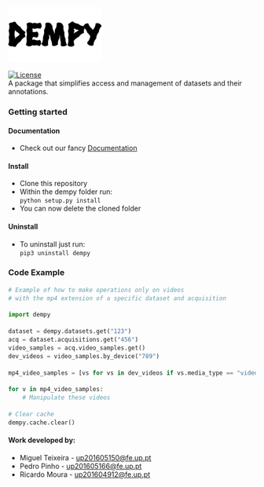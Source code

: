 ![](assets/logo.png)

[![License](https://img.shields.io/badge/License-MIT-green.svg)](https://opensource.org/licenses/MIT)  
A package that simplifies access and management of datasets and their annotations.

### Getting started

#### Documentation
* Check out our fancy [Documentation](https://miguelalexbt.github.io/dempy/)

#### Install

* Clone this repository
* Within the dempy folder run:  
```python setup.py install```
* You can now delete the cloned folder

#### Uninstall
* To uninstall just run:  
```pip3 uninstall dempy```

### Code Example
```python
# Example of how to make operations only on videos
# with the mp4 extension of a specific dataset and acquisition

import dempy

dataset = dempy.datasets.get("123")
acq = dataset.acquisitions.get("456")
video_samples = acq.video_samples.get()
dev_videos = video_samples.by_device("789")

mp4_video_samples = [vs for vs in dev_videos if vs.media_type == "video/mp4"]

for v in mp4_video_samples:
    # Manipulate these videos

# Clear cache
dempy.cache.clear()
```

#### Work developed by:
* Miguel Teixeira - up201605150@fe.up.pt
* Pedro Pinho - up201605166@fe.up.pt
* Ricardo Moura - up201604912@fe.up.pt
